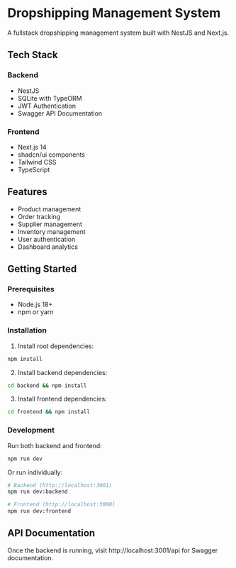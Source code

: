 # Dropshipping Management System

A fullstack dropshipping management system built with NestJS and Next.js.

## Tech Stack

### Backend
- NestJS
- SQLite with TypeORM
- JWT Authentication
- Swagger API Documentation

### Frontend
- Next.js 14
- shadcn/ui components
- Tailwind CSS
- TypeScript

## Features

- Product management
- Order tracking
- Supplier management
- Inventory management
- User authentication
- Dashboard analytics

## Getting Started

### Prerequisites
- Node.js 18+
- npm or yarn

### Installation

1. Install root dependencies:
```bash
npm install
```

2. Install backend dependencies:
```bash
cd backend && npm install
```

3. Install frontend dependencies:
```bash
cd frontend && npm install
```

### Development

Run both backend and frontend:
```bash
npm run dev
```

Or run individually:
```bash
# Backend (http://localhost:3001)
npm run dev:backend

# Frontend (http://localhost:3000)
npm run dev:frontend
```

## API Documentation

Once the backend is running, visit http://localhost:3001/api for Swagger documentation.